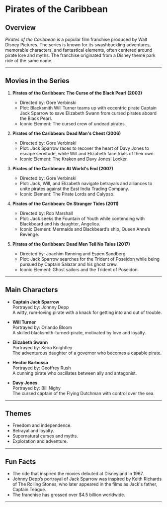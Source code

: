 # Pirates of the Caribbean

## Overview
*Pirates of the Caribbean* is a popular film franchise produced by Walt Disney Pictures. The series is known for its swashbuckling adventures, memorable characters, and fantastical elements, often centered around pirate lore and myths. The franchise originated from a Disney theme park ride of the same name.

---

## Movies in the Series
1. **Pirates of the Caribbean: The Curse of the Black Pearl (2003)**
   - Directed by: Gore Verbinski
   - Plot: Blacksmith Will Turner teams up with eccentric pirate Captain Jack Sparrow to save Elizabeth Swann from cursed pirates aboard the Black Pearl.
   - Iconic Element: The cursed crew of undead pirates.

2. **Pirates of the Caribbean: Dead Man's Chest (2006)**
   - Directed by: Gore Verbinski
   - Plot: Jack Sparrow races to recover the heart of Davy Jones to escape servitude, while Will and Elizabeth face trials of their own.
   - Iconic Element: The Kraken and Davy Jones’ Locker.

3. **Pirates of the Caribbean: At World's End (2007)**
   - Directed by: Gore Verbinski
   - Plot: Jack, Will, and Elizabeth navigate betrayals and alliances to unite pirates against the East India Trading Company.
   - Iconic Element: The Pirate Lords and Calypso.

4. **Pirates of the Caribbean: On Stranger Tides (2011)**
   - Directed by: Rob Marshall
   - Plot: Jack seeks the Fountain of Youth while contending with Blackbeard and his daughter, Angelica.
   - Iconic Element: Mermaids and Blackbeard’s ship, Queen Anne’s Revenge.

5. **Pirates of the Caribbean: Dead Men Tell No Tales (2017)**
   - Directed by: Joachim Rønning and Espen Sandberg
   - Plot: Jack Sparrow searches for the Trident of Poseidon while being pursued by Captain Salazar and his ghost crew.
   - Iconic Element: Ghost sailors and the Trident of Poseidon.

---

## Main Characters
- **Captain Jack Sparrow**  
  Portrayed by: Johnny Depp  
  A witty, rum-loving pirate with a knack for getting into and out of trouble.

- **Will Turner**  
  Portrayed by: Orlando Bloom  
  A skilled blacksmith-turned-pirate, motivated by love and loyalty.

- **Elizabeth Swann**  
  Portrayed by: Keira Knightley  
  The adventurous daughter of a governor who becomes a capable pirate.

- **Hector Barbossa**  
  Portrayed by: Geoffrey Rush  
  A cunning pirate who oscillates between ally and antagonist.

- **Davy Jones**  
  Portrayed by: Bill Nighy  
  The cursed captain of the Flying Dutchman with control over the sea.

---

## Themes
- Freedom and independence.
- Betrayal and loyalty.
- Supernatural curses and myths.
- Exploration and adventure.

---

## Fun Facts
- The ride that inspired the movies debuted at Disneyland in 1967.
- Johnny Depp’s portrayal of Jack Sparrow was inspired by Keith Richards of The Rolling Stones, who later appeared in the films as Jack's father, Captain Teague.
- The franchise has grossed over $4.5 billion worldwide.

---
